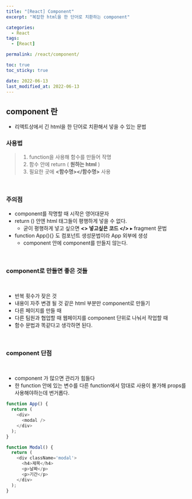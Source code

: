 ```yaml
---
title: "[React] Component"
excerpt: "복잡한 html을 한 단어로 치환하는 component"

categories:
  - React
tags:
  - [React]

permalink: /react/component/

toc: true
toc_sticky: true

date: 2022-06-13
last_modified_at: 2022-06-13
---
```


<!-- @format -->

## component 란

- 리액트상에서 긴 html을 한 단어로 치환해서 넣을 수 있는 문법

### 사용법

> 1.  function을 사용해 함수를 만들어 작명
> 2.  함수 안에 return ( <b>원하는 html</b> )
> 3.  필요한 곳에 <b><함수명></함수명></b> 사용

<br />

### 주의점

- component를 작명할 때 시작은 영어대문자
- return () 안엔 html 태그들이 평행하게 넣을 수 없다.
  - 굳이 평행하게 넣고 싶으면 <b><> 넣고싶은 코드 </></b> ▸ fragment 문법
- function App(){} 도 컴포넌트 생성문법이라 App 외부에 생성
  - component 안에 component를 만들지 않는다.

<br />

### component로 만들면 좋은 것들

<br />

- 반복 횟수가 잦은 것
- 내용이 자주 변경 될 것 같은 html 부분만 component로 만들기
- 다른 페이지를 만들 때
- 다른 팀원과 협업할 때 웹페이지를 component 단위로 나눠서 작업할 때
- 함수 문법과 똑같다고 생각하면 된다.

<br />

### component 단점

<br />

- component 가 많으면 관리가 힘들다
- 한 function 안에 있는 변수를 다른 function에서 맘대로 사용이 불가해 props를 사용해야하는데 번거롭다.

```js
function App() {
  return (
    <div>
      <modal />
    </div>
  );
}

function Modal() {
  return (
    <div className='modal'>
      <h4>제목</h4>
      <p>날짜</p>
      <p>기간</p>
    </div>
  );
}
```

<br /><br />

